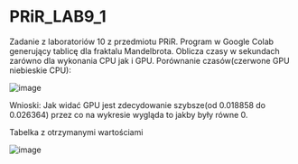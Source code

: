 # PRiR_LAB9_1

Zadanie z laboratoriów 10 z przedmiotu PRiR. Program w Google Colab generujący tablicę dla fraktalu Mandelbrota. Oblicza czasy w sekundach zarówno dla wykonania CPU jak i GPU.
Porównanie czasów(czerwone GPU niebieskie CPU):

![image](https://user-images.githubusercontent.com/80594314/149620446-f57741b1-ca44-4a10-aefa-341f29ef9dd2.png)



Wnioski:
Jak widać GPU jest zdecydowanie szybsze(od 0.018858 do 0.026364) przez co na wykresie wygląda to jakby były równe 0.

Tabelka z otrzymanymi wartościami

![image](https://user-images.githubusercontent.com/80594314/149621071-da8a0398-f6ec-47bc-ab5d-ddbb2887a31a.png)

